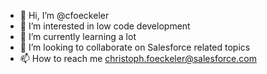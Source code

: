 - 👋 Hi, I’m @cfoeckeler
- 👀 I’m interested in low code development
- 🌱 I’m currently learning a lot
- 💞️ I’m looking to collaborate on Salesforce related topics
- 📫 How to reach me christoph.foeckeler@salesforce.com

<!---
cfoeckeler/cfoeckeler is a ✨ special ✨ repository because its `README.md` (this file) appears on your GitHub profile.
You can click the Preview link to take a look at your changes.
--->
